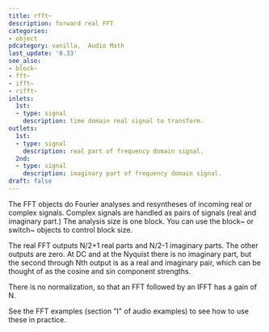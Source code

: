 ```yaml
---
title: rfft~
description: forward real FFT
categories:
- object
pdcategory: vanilla,  Audio Math
last_update: '0.33'
see_also:
- block~
- fft~
- ifft~
- rifft~
inlets:
  1st:
  - type: signal
    description: time domain real signal to transform.
outlets:
  1st:
  - type: signal
    description: real part of frequency domain signal.
  2nd:
  - type: signal
    description: imaginary part of frequency domain signal.
draft: false
---
```

The FFT objects do Fourier analyses and resyntheses of incoming real or complex signals. Complex signals are handled as pairs of signals (real and imaginary part.) The analysis size is one block. You can use the block~ or switch~ objects to control block size.

The real FFT outputs N/2+1 real parts and N/2-1 imaginary parts. The other outputs are zero. At DC and at the Nyquist there is no imaginary part, but the second through Nth output is as a real and imaginary pair, which can be thought of as the cosine and sin component strengths.

There is no normalization, so that an FFT followed by an IFFT has a gain of N.

See the FFT examples (section "I" of audio examples) to see how to use these in practice.
